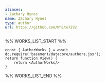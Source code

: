 ```yaml
---
aliases:
- Zachary Hynes
name: Zachary Hynes
type: author
url: https://github.com/White7292
---
```



%% WORKS_LIST_START %%

```datacorejsx
const { AuthorWorks } = await dc.require('basement/datacore/authors.jsx');
return function View() {
    return <AuthorWorks/>
}
```
%% WORKS_LIST_END %%